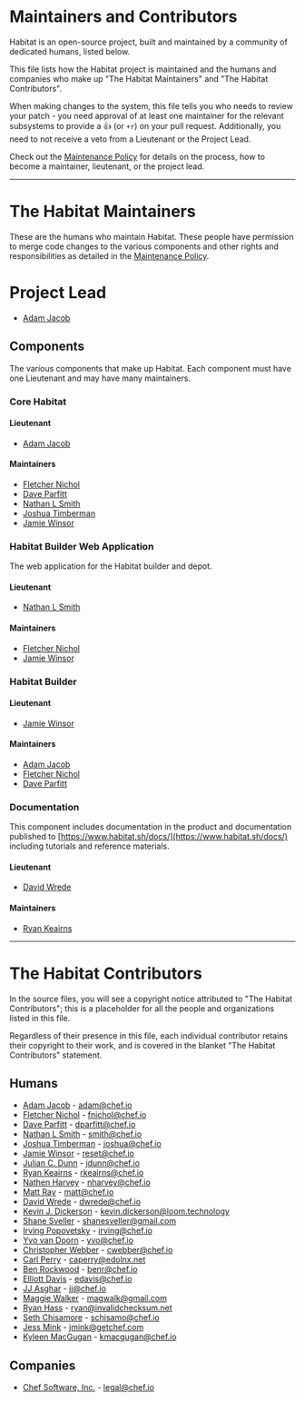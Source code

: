 # Maintainers and Contributors

Habitat is an open-source project, built and maintained by a community of
dedicated humans, listed below.

This file lists how the Habitat project is maintained and the humans and
companies who make up "The Habitat Maintainers" and "The Habitat Contributors".

When making changes to the system, this file tells you who needs to review your
patch - you need approval of at least one maintainer for the relevant subsystems
to provide a :+1: (or `+r`) on your pull request. Additionally, you need to not
receive a veto from a Lieutenant or the Project Lead.

Check out the [Maintenance Policy](maintenance-policy.md) for details on the
process, how to become a maintainer, lieutenant, or the project lead.

---

# The Habitat Maintainers

These are the humans who maintain Habitat.  These people have permission to
merge code changes to the various components and other rights and
responsibilities as detailed in the [Maintenance Policy](maintenance-policy.md).

# Project Lead

* [Adam Jacob](https://github.com/adamhjk)

## Components

The various components that make up Habitat.  Each component must have one
Lieutenant and may have many maintainers.

### Core Habitat

#### Lieutenant

* [Adam Jacob](https://github.com/adamhjk)

#### Maintainers

* [Fletcher Nichol](https://github.com/fnichol)
* [Dave Parfitt](https://github.com/metadave)
* [Nathan L Smith](https://github.com/smith)
* [Joshua Timberman](https://github.com/jtimberman)
* [Jamie Winsor](https://github.com/reset)

### Habitat Builder Web Application

The web application for the Habitat builder and depot.

#### Lieutenant

* [Nathan L Smith](https://github.com/smith)

#### Maintainers

* [Fletcher Nichol](https://github.com/fnichol)
* [Jamie Winsor](https://github.com/reset)

### Habitat Builder

#### Lieutenant

* [Jamie Winsor](https://github.com/reset)

#### Maintainers

* [Adam Jacob](https://github.com/adamhjk)
* [Fletcher Nichol](https://github.com/fnichol)
* [Dave Parfitt](https://github.com/metadave)

### Documentation

This component includes documentation in the product and documentation published
to [https://www.habitat.sh/docs/](https://www.habitat.sh/docs/) including
tutorials and reference materials.

#### Lieutenant

* [David Wrede](https://github.com/davidwrede)

#### Maintainers

* [Ryan Keairns](https://github.com/ryankeairns)

---

# The Habitat Contributors

In the source files, you will see a copyright notice attributed to "The Habitat
Contributors"; this is a placeholder for all the people and organizations listed
in this file.

Regardless of their presence in this file, each individual contributor retains
their copyright to their work, and is covered in the blanket "The Habitat
Contributors" statement.

## Humans

* [Adam Jacob](https://github.com/adamhjk) - <adam@chef.io>
* [Fletcher Nichol](https://github.com/fnichol) - <fnichol@chef.io>
* [Dave Parfitt](https://github.com/metadave) - <dparfitt@chef.io>
* [Nathan L Smith](https://github.com/smith) - <smith@chef.io>
* [Joshua Timberman](https://github.com/jtimberman) - <joshua@chef.io>
* [Jamie Winsor](https://github.com/reset) - <reset@chef.io>
* [Julian C. Dunn](https://github.com/juliandunn) - <jdunn@chef.io>
* [Ryan Keairns](https://github.com/ryankeairns) - <rkeairns@chef.io>
* [Nathen Harvey](https://github.com/nathenharvey) - <nharvey@chef.io>
* [Matt Ray](https://github.com/mattray) - <matt@chef.io>
* [David Wrede](https://github.com/davidwrede) - <dwrede@chef.io>
* [Kevin J. Dickerson](https://github.com/kevindickerson) -
  <kevin.dickerson@loom.technology>
* [Shane Sveller](https://github.com/shanesveller) - <shanesveller@gmail.com>
* [Irving Popovetsky](https://github.com/irvingpop) - <irving@chef.io>
* [Yvo van Doorn](https://github.com/yvovandoorn) - <yvo@chef.io>
* [Christopher Webber](https://github.com/cwebberOps) - <cwebber@chef.io>
* [Carl Perry](https://github.com/edolnx) - <caperry@edolnx.net>
* [Ben Rockwood](https://github.com/benr) - <benr@chef.io>
* [Elliott Davis](https://github.com/elliott-davis) - <edavis@chef.io>
* [JJ Asghar](https://github.com/jjasghar) - <jj@chef.io>
* [Maggie Walker](https://github.com/magwalk) - <magwalk@gmail.com>
* [Ryan Hass](https://github.com/rhass) - <ryan@invalidchecksum.net>
* [Seth Chisamore](https://github.com/schisamo) - <schisamo@chef.io>
* [Jess Mink](https://github.com/jmink) - <jmink@getchef.com>
* [Kyleen MacGugan](https://github.com/kmacgugan) - <kmacgugan@chef.io>

## Companies

* [Chef Software, Inc.](http://www.chef.io) - <legal@chef.io>
